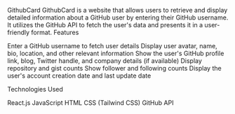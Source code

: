 GithubCard
GithubCard is a website that allows users to retrieve and display detailed information about a GitHub user by entering their GitHub username. It utilizes the GitHub API to fetch the user's data and presents it in a user-friendly format.
Features

Enter a GitHub username to fetch user details
Display user avatar, name, bio, location, and other relevant information
Show the user's GitHub profile link, blog, Twitter handle, and company details (if available)
Display repository and gist counts
Show follower and following counts
Display the user's account creation date and last update date

Technologies Used

React.js
JavaScript
HTML
CSS (Tailwind CSS)
GitHub API
